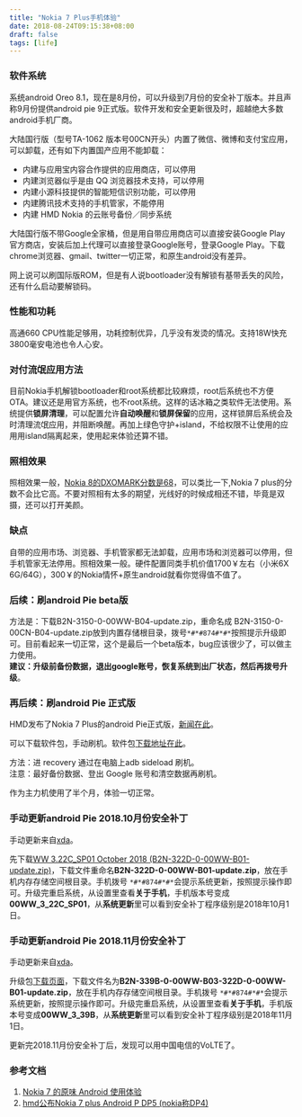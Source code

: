 ```yaml
---
title: "Nokia 7 Plus手机体验"
date: 2018-08-24T09:15:38+08:00
draft: false
tags: [life]
---
```


### 软件系统 

系统android Oreo 8.1，现在是8月份，可以升级到7月份的安全补丁版本。并且声称9月份提供android pie 9正式版。软件开发和安全更新很及时，超越绝大多数android手机厂商。

<!--more-->

大陆国行版（型号TA-1062 版本号00CN开头）内置了微信、微博和支付宝应用，可以卸载，还有如下内置国产应用不能卸载：

- 内建与应用宝内容合作提供的应用商店，可以停用
- 内建浏览器似乎是由 QQ 浏览器技术支持，可以停用
- 内建小源科技提供的智能短信识别功能，可以停用
- 内建腾讯技术支持的手机管家，不能停用
- 内建 HMD Nokia 的云账号备份／同步系统

大陆国行版不带Google全家桶，但是用自带应用商店可以直接安装Google Play官方商店，安装后加上代理可以直接登录Google账号，登录Google Play。下载chrome浏览器、gmail、twitter一切正常，和原生android没有差异。

网上说可以刷国际版ROM，但是有人说bootloader没有解锁有基带丢失的风险，还有什么启动要解锁码。

### 性能和功耗

高通660 CPU性能足够用，功耗控制优异，几乎没有发烫的情况。支持18W快充3800毫安电池也令人心安。

### 对付流氓应用方法

目前Nokia手机解锁bootloader和root系统都比较麻烦，root后系统也不方便OTA。建议还是用官方系统，也不root系统。这样的话冰箱之类软件无法使用。系统提供**锁屏清理**，可以配置允许**自动唤醒**和**锁屏保留**的应用，这样锁屏后系统会及时清理流氓应用，并阻断唤醒。再加上绿色守护+island，不给权限不让使用的应用用island隔离起来，使用起来体验还算不错。

### 照相效果

照相效果一般，[Nokia 8的DXOMARK分数是68](https://www.dxomark.com/nokia-8-review-nokias-return-high-end-segment/)，可以类比一下,Nokia 7 plus的分数不会比它高。不要对照相有太多的期望，光线好的时候成相还不错，毕竟是双摄，还可以打开美颜。

### 缺点

自带的应用市场、浏览器、手机管家都无法卸载，应用市场和浏览器可以停用，但手机管家无法停用。照相效果一般。硬件配置同类手机价值1700￥左右（小米6X  6G/64G），300￥的Nokia情怀+原生android就看你觉得值不值了。

### 后续：刷android Pie beta版

方法是：下载B2N-3150-0-00WW-B04-update.zip，重命名成 B2N-3150-0-00CN-B04-update.zip放到内置存储根目录，拨号`*#*#874#*#*`按照提示升级即可。目前看起来一切正常，这个是最后一个beta版本，bug应该很少了，可以做主力使用。  
**建议：升级前备份数据，退出google账号，恢复系统到出厂状态，然后再拨号升级**。

### 再后续：刷android Pie 正式版

HMD发布了Nokia 7 Plus的android Pie正式版，[新闻在此](https://www.nokiacamp.com/stable-android-pie-update-for-nokia-7-plus-is-now-available/)。

可以下载软件包，手动刷机。软件包[下载地址在此](https://redirector.gvt1.com/packages/data/ota-api/nokia_b2nsprout_onyx00ww/105d70f18f853101a4e4d47f66b60a97318bc589.zip)。

方法：进 recovery 通过在电脑上adb sideload 刷机。   
注意：最好备份数据、登出 Google 账号和清空数据再刷机。

作为主力机使用了半个月，体验一切正常。

### 手动更新android Pie 2018.10月份安全补丁

手动更新来自[xda](https://forum.xda-developers.com/nokia-7-plus/development/ota-nokia-7-plus-ota-links-t3818774)。

先下载[WW 3.22C_SP01 October 2018 (B2N-322D-0-00WW-B01-update.zip)](https://android.googleapis.com/packages/ota-api/nokia_b2nsprout_onyx00ww/d734e46db890dc1ca67009c7341f0c2b5da22e87.zip)，下载文件重命名**B2N-322D-0-00WW-B01-update.zip**，放在手机内存存储空间根目录。手机拨号 `*#*#874#*#*`会提示系统更新，按照提示操作即可。升级完重启系统，从设置里查看**关于手机**，手机版本号变成**00WW_3_22C_SP01**，从**系统更新**里可以看到安全补丁程序级别是2018年10月1日。

### 手动更新android Pie 2018.11月份安全补丁

手动更新来自[xda](https://forum.xda-developers.com/nokia-7-plus/development/ota-nokia-7-plus-ota-links-t3818774)。

升级包[下载页面](https://androidfilehost.com/?fid=11410963190603861728)，下载文件名为**B2N-339B-0-00WW-B03-322D-0-00WW-B01-update.zip**，放在手机内存存储空间根目录。手机拨号 `*#*#874#*#*`会提示系统更新，按照提示操作即可。升级完重启系统，从设置里查看**关于手机**，手机版本号变成**00WW_3_39B**，从**系统更新**里可以看到安全补丁程序级别是2018年11月1日。

更新完2018.11月份安全补丁后，发现可以用中国电信的VoLTE了。

### 参考文档

1. [Nokia 7 的原味 Android 使用体验](https://steemit.com/cn/@momok/nokia-7-android)
2. [hmd公布Nokia 7 plus Android P DP5 (nokia称DP4)](https://www.dospy.wang/archiver/?tid-477.html)

